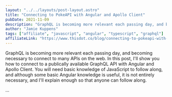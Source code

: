```yaml
---
layout: "../../layouts/post-layout.astro"
title: "Connecting to PokeAPI with Angular and Apollo Client"
pubDate: 2021-11-09
description: "GraphQL is becoming more relevant each passing day, and becoming necessary to connect to many APIs on the web. In this post, I'll show you how to connect to a publically available GraphQL API with Angular and Apollo Client. You will need basic knowledge of JavaScript to follow along, and although some basic Angular knowledge is useful, it is not entirely necessary, and I'll explain enough so that anyone can follow along."
author: "Jamie Kuppens"
tags: ["affiliate", "javascript", "angular", "typescript", "graphql"]
affiliateLink: "https://www.thisdot.co/blog/connecting-to-pokeapi-with-angular-and-apollo-client"
---
```


GraphQL is becoming more relevant each passing day, and becoming necessary to
connect to many APIs on the web. In this post, I'll show you how to connect to a
publically available GraphQL API with Angular and Apollo Client. You will need
basic knowledge of JavaScript to follow along, and although some basic Angular
knowledge is useful, it is not entirely necessary, and I'll explain enough so
that anyone can follow along.

<!--more-->

...
